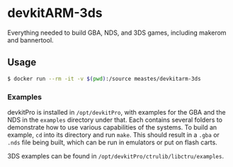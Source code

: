 # devkitARM-3ds

Everything needed to build GBA, NDS, and 3DS games, including makerom and bannertool.

## Usage

```sh
$ docker run --rm -it -v $(pwd):/source meastes/devkitarm-3ds
```

### Examples

devkitPro is installed in `/opt/devkitPro`, with examples for the GBA and the NDS in the `examples` directory under that. Each contains several folders to demonstrate how to use various capabilities of the systems. To build an example, `cd` into its directory and run `make`. This should result in a `.gba` or `.nds` file being built, which can be run in emulators or put on flash carts.

3DS examples can be found in `/opt/devkitPro/ctrulib/libctru/examples`.
